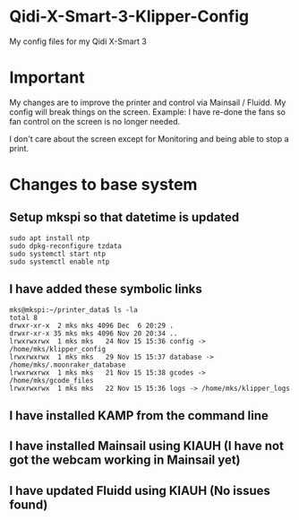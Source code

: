 # Qidi-X-Smart-3-Klipper-Config
My config files for my Qidi X-Smart 3

# Important
My changes are to improve the printer and control via Mainsail / Fluidd. 
My config will break things on the screen.
Example: I have re-done the fans so fan control on the screen is no longer needed.

I don't care about the screen except for Monitoring and being able to stop a print.

# Changes to base system

## Setup mkspi so that datetime is updated
```
sudo apt install ntp
sudo dpkg-reconfigure tzdata
sudo systemctl start ntp
sudo systemctl enable ntp
```

## I have added these symbolic links
```
mks@mkspi:~/printer_data$ ls -la
total 8
drwxr-xr-x  2 mks mks 4096 Dec  6 20:29 .
drwxr-xr-x 35 mks mks 4096 Nov 20 20:34 ..
lrwxrwxrwx  1 mks mks   24 Nov 15 15:36 config -> /home/mks/klipper_config
lrwxrwxrwx  1 mks mks   29 Nov 15 15:37 database -> /home/mks/.moonraker_database
lrwxrwxrwx  1 mks mks   21 Nov 15 15:38 gcodes -> /home/mks/gcode_files
lrwxrwxrwx  1 mks mks   22 Nov 15 15:36 logs -> /home/mks/klipper_logs
```

## I have installed KAMP from the command line

## I have installed Mainsail using KIAUH (I have not got the webcam working in Mainsail yet)

## I have updated Fluidd using KIAUH (No issues found)

